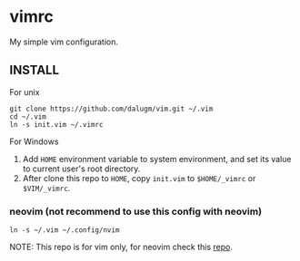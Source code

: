 # vimrc

My simple vim configuration.

## INSTALL

For unix

    git clone https://github.com/dalugm/vim.git ~/.vim
    cd ~/.vim
    ln -s init.vim ~/.vimrc

For Windows

1. Add `HOME` environment variable to system environment, and set its
   value to current user's root directory.
2. After clone this repo to `HOME`, copy `init.vim` to `$HOME/_vimrc`
   or `$VIM/_vimrc`.

### neovim (not recommend to use this config with neovim)

    ln -s ~/.vim ~/.config/nvim

NOTE: This repo is for vim only, for neovim check this
[repo](https://github.com/dalugm/nvim).
